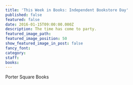 ```yaml
---
title: 'This Week in Books: Independent Bookstore Day'
published: false
featured: false
date: 2016-01-15T09:00:00.000Z
description: The time has come to party.
featured_image_path:
featured_image_position: 50
show_featured_image_in_post: false
fancy_font:
category:
staff:
books:
---
```



Porter Square Books